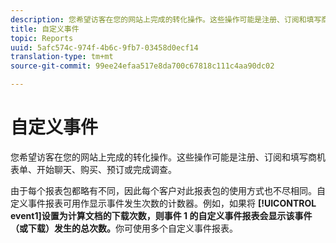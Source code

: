 ```yaml
---
description: 您希望访客在您的网站上完成的转化操作。这些操作可能是注册、订阅和填写商机表单、开始聊天、购买、预订或完成调查。
title: 自定义事件
topic: Reports
uuid: 5afc574c-974f-4b6c-9fb7-03458d0ecf14
translation-type: tm+mt
source-git-commit: 99ee24efaa517e8da700c67818c111c4aa90dc02

---
```



# 自定义事件

您希望访客在您的网站上完成的转化操作。这些操作可能是注册、订阅和填写商机表单、开始聊天、购买、预订或完成调查。

由于每个报表包都略有不同，因此每个客户对此报表包的使用方式也不尽相同。自定义事件报表可用作显示事件发生次数的计数器。例如，如果将 **[!UICONTROL event1]设置为计算文档的下载次数，则事件 1 的自定义事件报表会显示该事件（或下载）发生的总次数。**&#x200B;你可使用多个自定义事件报表。
